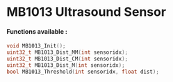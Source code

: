 # MB1013 Ultrasound Sensor

<h4> Functions available :</h4>

```C
void MB1013_Init();
uint32_t MB1013_Dist_MM(int sensoridx);
uint32_t MB1013_Dist_CM(int sensoridx);
uint32_t MB1013_Dist_M(int sensoridx);
bool MB1013_Threshold(int sensoridx, float dist);

```

